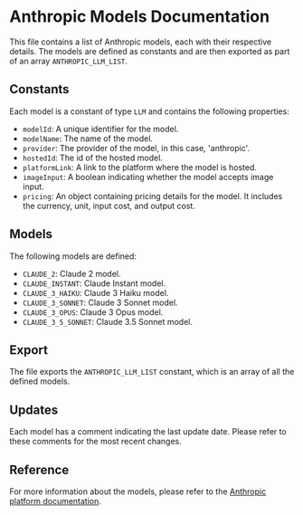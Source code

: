 # Anthropic Models Documentation

This file contains a list of Anthropic models, each with their respective details. The models are defined as constants and are then exported as part of an array `ANTHROPIC_LLM_LIST`.

## Constants

Each model is a constant of type `LLM` and contains the following properties:

- `modelId`: A unique identifier for the model.
- `modelName`: The name of the model.
- `provider`: The provider of the model, in this case, 'anthropic'.
- `hostedId`: The id of the hosted model.
- `platformLink`: A link to the platform where the model is hosted.
- `imageInput`: A boolean indicating whether the model accepts image input.
- `pricing`: An object containing pricing details for the model. It includes the currency, unit, input cost, and output cost.

## Models

The following models are defined:

- `CLAUDE_2`: Claude 2 model.
- `CLAUDE_INSTANT`: Claude Instant model.
- `CLAUDE_3_HAIKU`: Claude 3 Haiku model.
- `CLAUDE_3_SONNET`: Claude 3 Sonnet model.
- `CLAUDE_3_OPUS`: Claude 3 Opus model.
- `CLAUDE_3_5_SONNET`: Claude 3.5 Sonnet model.

## Export

The file exports the `ANTHROPIC_LLM_LIST` constant, which is an array of all the defined models.

## Updates

Each model has a comment indicating the last update date. Please refer to these comments for the most recent changes.

## Reference

For more information about the models, please refer to the [Anthropic platform documentation](https://docs.anthropic.com/claude/reference/getting-started-with-the-api).